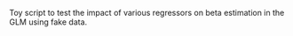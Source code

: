 Toy script to test the impact of various regressors on beta estimation
in the GLM using fake data.

